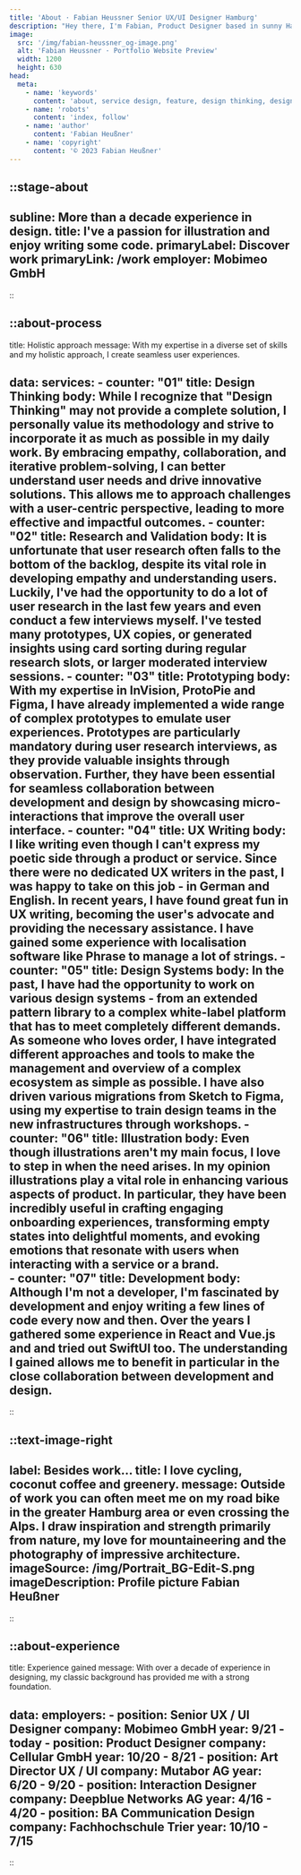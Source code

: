 ```yaml
---
title: 'About · Fabian Heussner Senior UX/UI Designer Hamburg'
description: "Hey there, I'm Fabian, Product Designer based in sunny Hamburg."
image:
  src: '/img/fabian-heussner_og-image.png'
  alt: 'Fabian Heussner · Portfolio Website Preview'
  width: 1200
  height: 630
head:
  meta:
    - name: 'keywords'
      content: 'about, service design, feature, design thinking, design, ux, ui, ux/ui, product design, designer, agile, ux research, wireframes, prototyping, ux writing, design systems, components, figma, hamburg'
    - name: 'robots'
      content: 'index, follow'
    - name: 'author'
      content: 'Fabian Heußner'
    - name: 'copyright'
      content: '© 2023 Fabian Heußner'
---
```




::stage-about
---
subline: More than a decade experience in design.
title: I've a passion for illustration and enjoy writing some code.
primaryLabel: Discover work
primaryLink: /work
employer: Mobimeo GmbH
---
::

::about-process
---
title: Holistic approach
message: With my expertise in a diverse set of skills and my holistic approach, I create seamless user experiences.

data:
    services:
      - counter: "01"
        title: Design Thinking
        body: While I recognize that "Design Thinking" may not provide a complete solution, I personally value its methodology and strive to incorporate it as much as possible in my daily work. By embracing empathy, collaboration, and iterative problem-solving, I can better understand user needs and drive innovative solutions. This allows me to approach challenges with a user-centric perspective, leading to more effective and impactful outcomes.
      - counter: "02"
        title: Research and Validation
        body: It is unfortunate that user research often falls to the bottom of the backlog, despite its vital role in developing empathy and understanding users. Luckily, I've had the opportunity to do a lot of user research in the last few years and even conduct a few interviews myself. I've tested many prototypes, UX copies, or generated insights using card sorting during regular research slots, or larger moderated interview sessions.
      - counter: "03"
        title: Prototyping
        body: With my expertise in InVision, ProtoPie and Figma, I have already implemented a wide range of complex prototypes to emulate user experiences. Prototypes are particularly mandatory during user research interviews, as they provide valuable insights through observation. Further, they have been essential for seamless collaboration between development and design by showcasing micro-interactions that improve the overall user interface.
      - counter: "04"
        title: UX Writing
        body: I like writing even though I can't express my poetic side through a product or service. Since there were no dedicated UX writers in the past, I was happy to take on this job - in German and English. In recent years, I have found great fun in UX writing, becoming the user's advocate and providing the necessary assistance. I have gained some experience with localisation software like Phrase to manage a lot of strings.
      - counter: "05"
        title: Design Systems
        body: In the past, I have had the opportunity to work on various design systems - from an extended pattern library to a complex white-label platform that has to meet completely different demands. As someone who loves order, I have integrated different approaches and tools to make the management and overview of a complex ecosystem as simple as possible. I have also driven various migrations from Sketch to Figma, using my expertise to train design teams in the new infrastructures through workshops.
      - counter: "06"
        title: Illustration
        body: Even though illustrations aren't my main focus, I love to step in when the need arises. In my opinion illustrations play a vital role in enhancing various aspects of product. In particular, they have been incredibly useful in crafting engaging onboarding experiences, transforming empty states into delightful moments, and evoking emotions that resonate with users when interacting with a service or a brand.   
      - counter: "07"
        title: Development
        body: Although I'm not a developer, I'm fascinated by development and enjoy writing a few lines of code every now and then. Over the years I gathered some experience in React and Vue.js and and tried out SwiftUI too. The understanding I gained allows me to benefit in particular in the close collaboration between development and design.
---
::


::text-image-right
---
label: Besides work…
title: I love cycling, coconut coffee and greenery.
message: Outside of work you can often meet me on my road bike in the greater Hamburg area or even crossing the Alps. I draw inspiration and strength primarily from nature, my love for mountaineering and the photography of impressive architecture. 
imageSource: /img/Portrait_BG-Edit-S.png
imageDescription: Profile picture Fabian Heußner
---
::


::about-experience
---
title: Experience gained
message: With over a decade of experience in designing, my classic background has provided me with a strong foundation.

data:
    employers:
      - position: Senior UX / UI Designer
        company: Mobimeo GmbH
        year: 9/21 - today
      - position: Product Designer
        company: Cellular GmbH
        year: 10/20 - 8/21
      - position: Art Director UX / UI
        company: Mutabor AG
        year: 6/20 - 9/20
      - position: Interaction Designer
        company: Deepblue Networks AG
        year: 4/16 - 4/20
      - position: BA Communication Design
        company: Fachhochschule Trier
        year: 10/10 - 7/15
---
::

